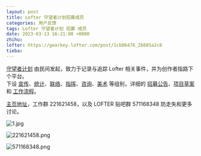 ```yaml
---
layout: post
title: Lofter 守望者计划招募成员
categories: 用户反馈
tags: Lofter 守望者计划 招募 成员
date: 2023-03-13 16:21:00 +0800
zhihu: 
lofter: https://gearkey.lofter.com/post/1cb86476_2b885a2c8
tieba: 
---
```


[守望者计划](https://tieba.baidu.com/p/8304817659) 由民间发起，致力于记录与追踪 Lofter 相关事件，并为创作者指路下个平台。  
下设 [宣传](https://lofshouwangzhegongchuangjihua.lofter.com/post/76e78c00_2b884ed5d)、[统计](https://lofshouwangzhegongchuangjihua.lofter.com/post/76e78c00_2b884bbd8)、[联络](https://lofshouwangzhegongchuangjihua.lofter.com/post/76e78c00_2b884e983)、[指挥](https://lofshouwangzhegongchuangjihua.lofter.com/post/76e78c00_2b884fc06)、[咨询](https://lofshouwangzhegongchuangjihua.lofter.com/post/76e78c00_2b8850b42)、[美术](https://lofshouwangzhegongchuangjihua.lofter.com/post/76e78c00_2b88515fd) 等组别，详细的 [招募公告](https://lofshouwangzhegongchuangjihua.lofter.com/post/76e78c00_2b87d57b4)、[项目草案](https://lofshouwangzhegongchuangjihua.lofter.com/post/76e78c00_2b87f25b5) 和 [工作流程](https://lofshouwangzhegongchuangjihua.lofter.com/post/76e78c00_2b884b009)。

[主页地址](https://lofshouwangzhegongchuangjihua.lofter.com/)，工作群 221621458，以及 LOFTER 贴吧群 571168348 防走失和更多讨论。

![1.jpg](https://s2.loli.net/2023/03/13/jrRptxLzFMeQEXy.jpg)

![221621458.png](https://s2.loli.net/2023/03/13/bpnHBLQz56yCmdP.png)

![571168348.png](https://s2.loli.net/2023/03/13/botg8hKNmYkSfU5.png)